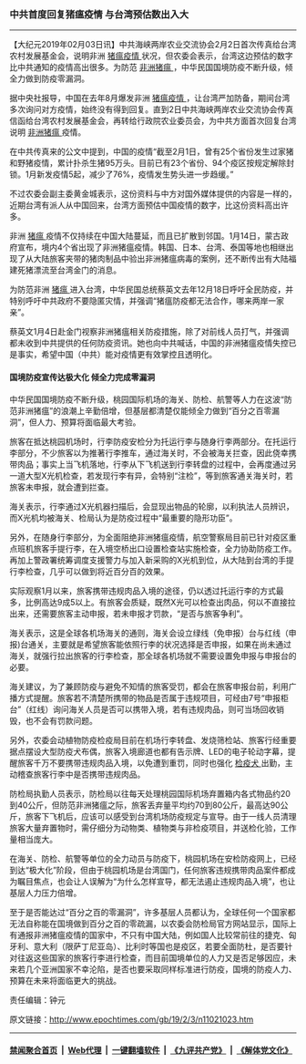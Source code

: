 ### 中共首度回复猪瘟疫情 与台湾预估数出入大
------------------------

<p>
 【大纪元2019年02月03日讯】中共海峡两岸农业交流协会2月2日首次传真给台湾农村发展基金会，说明非洲
 <a href="http://www.epochtimes.com/gb/tag/%E7%8C%AA%E7%98%9F%E7%96%AB%E6%83%85.html">
  猪瘟疫情
 </a>
 状况，但农委会表示，台湾这边预估的数字比中共通知的疫情高出很多。为防范
 <a href="http://www.epochtimes.com/gb/tag/%E9%9D%9E%E6%B4%B2%E7%8C%AA%E7%98%9F.html">
  非洲猪瘟
 </a>
 ，中华民国国境防疫不断升级，倾全力做到防疫零漏洞。
</p>
<p>
 据中央社报导，中国在去年8月爆发非洲
 <a href="http://www.epochtimes.com/gb/tag/%E7%8C%AA%E7%98%9F%E7%96%AB%E6%83%85.html">
  猪瘟疫情
 </a>
 ，让台湾严加防备，期间台湾多次询问对方疫情，始终没有得到回复。直到2日中共海峡两岸农业交流协会传真信函给台湾农村发展基金会，再转给行政院农业委员会，为中共方面首次回复台湾说明
 <a href="http://www.epochtimes.com/gb/tag/%E9%9D%9E%E6%B4%B2%E7%8C%AA%E7%98%9F.html">
  非洲猪瘟
 </a>
 疫情。
</p>
<p>
 在中共传真来的公文中提到，中国的疫情“截至2月1日，曾有25个省份发生过家猪和野猪疫情，累计扑杀生猪95万头。目前已有23个省份、94个疫区按规定解除封锁。1月新发疫情5起，减少了76%，疫情发生势头进一步趋缓。”
</p>
<p>
 不过农委会副主委黄金城表示，这份资料与中方对国外媒体提供的内容是一样的，近期台湾有派人从中国回来，台湾方面预估中国疫情的数字，比这份资料高出许多。
</p>
<p>
 非洲
 <a href="http://www.epochtimes.com/gb/tag/%E7%8C%AA%E7%98%9F.html">
  猪瘟
 </a>
 疫情不仅持续在中国大陆蔓延，而且已扩散到邻国。1月14日，蒙古政府宣布，境内4个省出现了非洲猪瘟疫情。韩国、日本、台湾、泰国等地也相继出现了从大陆旅客夹带的猪肉制品中验出非洲猪瘟病毒的案例，还不断传出有大陆福建死猪漂流至台湾金门的消息。
</p>
<p>
 为防范非洲
 <a href="http://www.epochtimes.com/gb/tag/%E7%8C%AA%E7%98%9F.html">
  猪瘟
 </a>
 进入台湾，中华民国总统蔡英文去年12月18日呼吁全民防疫，并特别呼吁中共政府不要隐匿灾情，并强调“猪瘟防疫都无法合作，哪来两岸一家亲”。
</p>
<p>
 蔡英文1月4日赴金门视察非洲猪瘟相关防疫措施，除了对前线人员打气，并强调都未收到中共提供的任何防疫资讯。她也向中共喊话，中国的非洲猪瘟疫情失控已是事实，希望中国（中共）能对疫情更有效掌控且透明化。
</p>
<h4>
 国境防疫宣传达极大化 倾全力完成零漏洞
</h4>
<p>
 中华民国国境防疫不断升级，桃园国际机场的海关、防检、航警等人力在这波“防范非洲猪瘟”的浪潮上辛勤倍增，但基层都清楚仅能倾全力做到“百分之百零漏洞”，但人力、预算将面临最大考验。
</p>
<p>
 旅客在抵达桃园机场时，行李防疫安检分为托运行李与随身行李两部分。在托运行李部分，不少旅客以为推著行李推车，通过海关时，不会被海关拦查，因此侥幸携带肉品；事实上当飞机落地，行李从下飞机送到行李转盘的过程中，会再度通过另一道大型X光机检查，若发现行李有异，会特别“注检”，等到旅客通关海关时，若旅客未申报，就会遭到拦查。
</p>
<p>
 海关表示，行李通过X光机器扫描后，会显现出物品的轮廓，以利执法人员辨识，而X光机均被海关、检局认为是防疫过程中“最重要的隐形功臣”。
</p>
<p>
 另外，在随身行李部分，为全面阻绝非洲猪瘟疫情，航空警察局目前已针对疫区重点班机旅客手提行李，在入境空桥出口设置检查站实施检查，全力协助防疫工作。再加上警政署统筹调度支援警力与加入新采购的X光机到位，从大陆到台湾的手提行李检查，几乎可以做到将近百分百的效果。
</p>
<p>
 实际观察1月以来，旅客携带违规肉品入境的途径，仍以透过托运行李的方式最多，比例高达9成5以上。有旅客会质疑，既然X光可以检查出肉品，何以不直接拉出来，还需要旅客主动申报，若未申报才罚款，“是否与旅客争利”。
</p>
<p>
 海关表示，这是全球各机场海关的通则，海关会设立绿线（免申报）台与红线（申报)台通关，主要就是希望旅客能依照行李的状况选择是否申报，如果在尚未通过海关，就强行拉出旅客的行李检查，那全球各机场就不需要设置免申报与申报台的必要。
</p>
<p>
 海关建议，为了兼顾防疫与避免不知情的旅客受罚，都会在旅客申报台前，利用广播方式提醒。旅客若不清楚所携带的物品是否属于违规项目，可经由7号“申报柜台”（红线）询问海关人员是否可以携带入境，若有违规肉品，则可当场回收销毁，也不会有罚款问题。
</p>
<p>
 另外，农委会动植物防疫检疫局目前在机场行李转盘、发烧筛检站、旅客行经重要据点摆设大型防疫犬布偶，旅客入境廊道也都有告示牌、LED的电子轮动字幕，提醒旅客千万不要携带违规肉品入境，以免遭到重罚，同时也强化
 <a href="http://www.epochtimes.com/gb/tag/%E6%A3%80%E7%96%AB%E7%8A%AC.html">
  检疫犬
 </a>
 出勤，主动稽查旅客行李中是否携带违规肉品。
</p>
<p>
 防检局执勤人员表示，防检局以往每天处理桃园国际机场弃置箱内各式物品约20到40公斤，但防范非洲猪瘟之际，旅客丢弃量平均约70到80公斤，最高达90公斤，旅客下飞机后，应该可以感受到台湾机场防疫规定与宣导。由于一线人员清理旅客大量弃置物时，需仔细分为动物类、植物类与非检疫项目，并送检化验，工作量相当庞大。
</p>
<p>
 在海关、防检、航警等单位的全力动员与防疫下，桃园机场在安检防疫网上，已经到达“极大化”阶段，但由于桃园机场是台湾国门，任何旅客违规携带肉品案件都成为瞩目焦点，也会让人误解为“为什么怎样宣导，都无法遏止违规肉品入境”，也让基层人力压力倍增。
</p>
<p>
 至于是否能达过“百分之百的零漏洞”，许多基层人员都认为，全球任何一个国家都无法自称能在国境做到百分之百的零疏漏，以农委会防检局官方网站显示，国际上有通报非洲猪瘟疫情的国家中，不只有中国大陆，例如国人比较常前往的捷克、匈牙利、意大利（限萨丁尼亚岛）、比利时等国也是疫区，若要全面防杜，是否要针对往返这些国家的旅客行李进行检查，而目前国境单位的人力又是否足够因应，未来若几个亚洲国家不幸沦陷，是否也要采取同样标准进行防疫，国境的防疫人力、预算在未来将面临更大的挑战。
</p>
<p>
 责任编辑：钟元
</p>

原文链接：http://www.epochtimes.com/gb/19/2/3/n11021023.htm


------------------------
#### [禁闻聚合首页](https://github.com/gfw-breaker/banned-news/blob/master/README.md) &nbsp;|&nbsp; [Web代理](https://github.com/gfw-breaker/open-proxy/blob/master/README.md) &nbsp;|&nbsp; [一键翻墙软件](https://github.com/gfw-breaker/nogfw/blob/master/README.md) &nbsp;|&nbsp; [《九评共产党》](https://github.com/gfw-breaker/9ping.md/blob/master/README.md#九评之一评共产党是什么) &nbsp;|&nbsp; [《解体党文化》](https://github.com/gfw-breaker/jtdwh.md/blob/master/README.md#绪论)